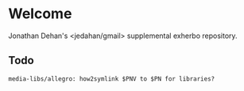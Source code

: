 Welcome
=======
Jonathan Dehan's <jedahan/gmail> supplemental exherbo repository.

Todo
----
    media-libs/allegro: how2symlink $PNV to $PN for libraries?
